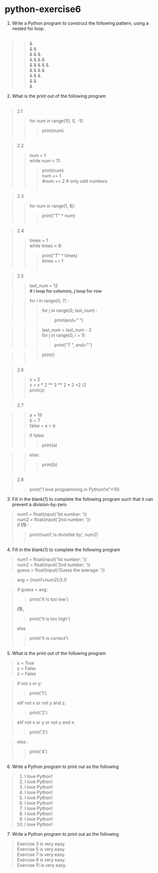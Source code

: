 # python-exercise6

 1. Write a Python program to construct the following pattern, using a nested for loop.  </br>  </br>

>>&  </br>
>>& &  </br>
>>& & &  </br>
>>& & & &  </br>
>>& & & & &  </br>
>>& & & &  </br>
>>& & &  </br>
>>& &  </br>
>>&  </br>

2. What is the print out of the following program  </br>  </br>

>2.1  </br>
>>for num in range(10, 0, -1):  </br>  
>>>print(num)  </br>  </br>
    
    
>2.2     </br>
>>num = 1   </br>
>>while num < 11:   </br>
>>> print(num)   </br>
>>> num += 1   </br>
>>> #num += 2  # only odd numbers   </br>  </br>

>2.3   </br>
>>for num in range(1, 8):   </br>
   >>>print("T" * num)   </br>  </br>
   
>2.4   </br>
>>times = 1   </br>
>>while times < 8:   </br>
  >>>print("T" * times)   </br>
  >>>times += 1   </br>  </br>
    
>2.5    </br>
>>last_num = 12   </br>
>>**# i loop for columns, j loop for row**  </br>

>>for i in range(0, 7) :   </br>
>>>for j in range(0, last_num) :  </br>
>>>>print(end=" ")   </br>

>>>last_num = last_num - 2   </br>
>>>for j in range(0, i + 1):   </br>
>>>>print("T ", end="")   </br>

>>>print()   </br>  </br>
        
>2.6  </br>
>>x = 2  </br>
>>x = x * 2 ** 3 ** 2 * 2 +2 /2  </br>
>>print(x)  </br>  </br>


>2.7  </br>

>>a = 19  </br>
>>b = 7  </br>
>>false = a > b  </br>
>
>>if false:   </br>
>>>print(a)  </br>

>>else:  </br>
>>>print(b)  </br>  </br>


>2.8 </br>
>>print("I love programming in Python!\n"*10)



3. Fill in the blank(1) to complete the following program such that it can prevent a division-by-zero  </br>

>num1 = float(input('1st number: '))  </br>
>num2 = float(input('2nd number: '))  </br>
>if ______(1)______ :  </br>
>>print(num1,'is divisible by', num2)  </br>  </br>
   
   
4. Fill in the blank(1) to complete the following program   </br>

>num1 = float(input('1st number: '))  </br>
>num2 = float(input('2nd number: '))  </br>
>guess = float(input('Guess the average: '))  </br>

>avg = (num1+num2)/2.0  </br>

>if guess < avg:  </br>
>>print('It is too low')  </br>
>
>_____(1)______  </br>
>>print('It is too high')  </br>
>
>else  </br>
>>print('It is correct')  </br>  </br>
   

5. What is the print out of the following program  </br>

>x = True  </br>
>y = False  </br>
>z = False  </br>

>if not x or y:  </br>
>>print('1')  </br>
>
>elif not x or not y and z:  </br>
>>print('2')  </br>
    
>elif not x or y or not y and x:  </br>
>>print('3')  </br>
    
>else :  </br>
>>print('4')  </br>  </br>


6. Write a Python program to print out as the following </br>

>1. I love Python!  </br>
>2. I love Python!  </br>
>3. I love Python!  </br>
>4. I love Python!  </br>
>5. I love Python!  </br>
>6. I love Python!  </br>
>7. I love Python!  </br>
>8. I love Python!  </br>
>9. I love Python!  </br>
>10. I love Python!  </br>


7. Write a Python program to print out as the following </br>

>Exercise 3 is very easy. </br>
>Exercise 5 is very easy. </br>
>Exercise 7 is very easy. </br>
>Exercise 9 is very easy. </br>
>Exercise 11 is very easy. </br>
